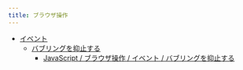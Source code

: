```yaml
---
title: ブラウザ操作
---
```



- [イベント](./イベント/index.md)
    - [バブリングを抑止する](./イベント/バブリングを抑止する/index.md)
        - [JavaScript / ブラウザ操作 / イベント / バブリングを抑止する](/d/2009/02/07/JavaScript_でバブリングを抑止する.md)




